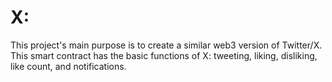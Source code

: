 # X: 
  This project's main purpose is to create a similar web3 version of Twitter/X. This smart contract has the basic functions of X: 
  tweeting, liking, disliking, like count, and notifications. 
